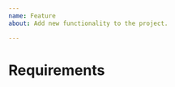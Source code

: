 ```yaml
---
name: Feature
about: Add new functionality to the project.

---
```


# Requirements
<!--
Ask us what do you want!
Please provide as much as details as possible and describe how it should works.
-->
